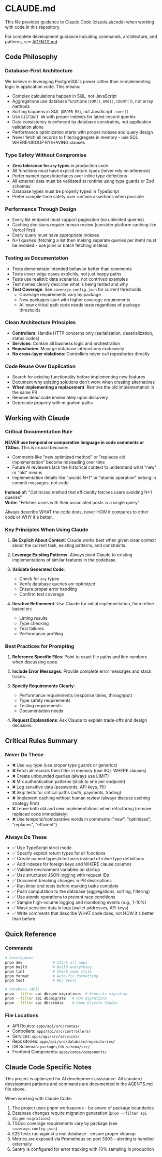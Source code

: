 # CLAUDE.md

This file provides guidance to Claude Code (claude.ai/code) when working with code in this repository.

For complete development guidance including commands, architecture, and patterns, see [AGENTS.md](./AGENTS.md).

## Code Philosophy

### Database-First Architecture

We believe in leveraging PostgreSQL's power rather than reimplementing logic in application code. This means:

- Complex calculations happen in SQL, not JavaScript
- Aggregations use database functions (`SUM()`, `AVG()`, `COUNT()`), not array methods
- Sorting happens in SQL (`ORDER BY`), not JavaScript `.sort()`
- Use `DISTINCT ON` with proper indexes for latest-record queries
- Data consistency is enforced by database constraints, not application validation alone
- Performance optimization starts with proper indexes and query design
- Never fetch all records to filter/aggregate in memory - use SQL WHERE/GROUP BY/HAVING clauses

### Type Safety Without Compromise

- **Zero tolerance for `any` types** in production code
- All functions must have explicit return types (never rely on inference)
- Prefer named types/interfaces over inline type definitions
- All external data must be validated at runtime using type guards or Zod schemas
- Database types must be properly typed in TypeScript
- Prefer compile-time safety over runtime assertions when possible

### Performance Through Design

- Every list endpoint must support pagination (no unlimited queries)
- Caching decisions require human review (consider platform caching like Vercel first)
- Every query must have appropriate indexes
- N+1 queries (fetching a list then making separate queries per item) must be avoided - use joins or batch fetching instead

### Testing as Documentation

- Tests demonstrate intended behavior better than comments
- Tests cover edge cases explicitly, not just happy paths
- Tests use realistic data scenarios, not contrived examples
- Test names clearly describe what is being tested and why
- **Test Coverage**: See `coverage.config.json` for current thresholds
  - Coverage requirements vary by package
  - New packages start with higher coverage requirements
  - All new critical path code needs tests regardless of package thresholds

### Clean Architecture Principles

- **Controllers**: Handle HTTP concerns only (serialization, deserialization, status codes)
- **Services**: Contain all business logic and orchestration
- **Repositories**: Manage database interactions exclusively
- **No cross-layer violations**: Controllers never call repositories directly

### Code Reuse Over Duplication

- Search for existing functionality before implementing new features
- Document why existing solutions don't work when creating alternatives
- **When implementing a replacement**: Remove the old implementation in the same PR
- Remove dead code immediately upon discovery
- Deprecate properly with migration paths

## Working with Claude

### Critical Documentation Rule

**NEVER use temporal or comparative language in code comments or TSDoc**. This is crucial because:

- Comments like "new optimized method" or "replaces old implementation" become misleading over time
- Future AI reviewers lack the historical context to understand what "new" or "old" means
- Implementation details like "avoids N+1" or "atomic operation" belong in commit messages, not code

**Instead of:** "Optimized method that efficiently fetches users avoiding N+1 queries"  
**Write:** "Fetches users with their associated posts in a single query"

Always describe WHAT the code does, never HOW it compares to other code or WHY it's better.

### Key Principles When Using Claude

1. **Be Explicit About Context**: Claude works best when given clear context about the current task, existing patterns, and constraints.

2. **Leverage Existing Patterns**: Always point Claude to existing implementations of similar features in the codebase.

3. **Validate Generated Code**:

   - Check for `any` types
   - Verify database queries are optimized
   - Ensure proper error handling
   - Confirm test coverage

4. **Iterative Refinement**: Use Claude for initial implementation, then refine based on:
   - Linting results
   - Type checking
   - Test failures
   - Performance profiling

### Best Practices for Prompting

1. **Reference Specific Files**: Point to exact file paths and line numbers when discussing code.

2. **Include Error Messages**: Provide complete error messages and stack traces.

3. **Specify Requirements Clearly**:

   - Performance requirements (response times, throughput)
   - Type safety requirements
   - Testing requirements
   - Documentation needs

4. **Request Explanations**: Ask Claude to explain trade-offs and design decisions.

## Critical Rules Summary

### Never Do These

- ❌ Use `any` type (use proper type guards or generics)
- ❌ Fetch all records then filter in memory (use SQL WHERE clauses)
- ❌ Create unbounded queries (always use LIMIT)
- ❌ Mix authentication patterns (stick to one per endpoint)
- ❌ Log sensitive data (passwords, API keys, PII)
- ❌ Skip tests for critical paths (auth, payments, trading)
- ❌ Implement caching without human review (always discuss caching strategy first)
- ❌ Leave both old and new implementations when refactoring (remove replaced code immediately)
- ❌ Use temporal/comparative words in comments ("new", "optimized", "replaces", "efficient")

### Always Do These

- ✅ Use TypeScript strict mode
- ✅ Specify explicit return types for all functions
- ✅ Create named types/interfaces instead of inline type definitions
- ✅ Add indexes for foreign keys and WHERE clause columns
- ✅ Validate environment variables on startup
- ✅ Use structured JSON logging with request IDs
- ✅ Document breaking changes in PR descriptions
- ✅ Run linter and tests before marking tasks complete
- ✅ Push computation to the database (aggregations, sorting, filtering)
- ✅ Use atomic operations to prevent race conditions
- ✅ Sample high-volume logging and monitoring events (e.g., 1-10%)
- ✅ Mask sensitive data in logs (wallet addresses, API keys)
- ✅ Write comments that describe WHAT code does, not HOW it's better than before

## Quick Reference

### Commands

```bash
# Development
pnpm dev              # Start all apps
pnpm build            # Build everything
pnpm lint             # Check code style
pnpm format           # Auto-fix formatting
pnpm test             # Run tests

# Database (API)
pnpm --filter api db:gen-migrations  # Generate migration
pnpm --filter api db:migrate   # Run migrations
pnpm --filter api db:studio    # Open Drizzle Studio
```

### File Locations

- API Routes: `apps/api/src/routes/`
- Controllers: `apps/api/src/controllers/`
- Services: `apps/api/src/services/`
- Repositories: `apps/api/src/database/repositories/`
- DB Schemas: `packages/db-schema/src/`
- Frontend Components: `apps/comps/components/`

## Claude Code Specific Notes

This project is optimized for AI development assistance. All standard development patterns and commands are documented in the AGENTS.md file above.

When working with Claude Code:

1. The project uses pnpm workspaces - be aware of package boundaries
2. Database changes require migration generation (`pnpm --filter api db:gen-migrations`)
3. TSDoc coverage requirements vary by package (see `coverage.config.json`)
4. E2E tests run against a real database - ensure proper cleanup
5. Metrics are exposed via Prometheus on port 3003 - alerting is handled externally
6. Sentry is configured for error tracking with 10% sampling in production
